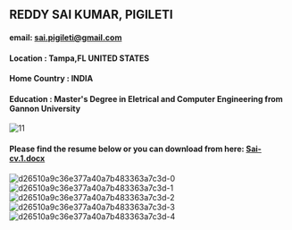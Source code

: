 ## REDDY SAI KUMAR, PIGILETI 
#### email: sai.pigileti@gmail.com
#### Location : Tampa,FL UNITED STATES 
#### Home Country : INDIA
#### Education : Master's Degree in Eletrical and Computer Engineering from Gannon University
![11](https://user-images.githubusercontent.com/25535250/41634899-ddd2eade-7413-11e8-9e64-edb92db11917.jpg)
#### Please find the resume below or you can download from here: [Sai-cv.1.docx](https://github.com/sai256/markdown-portfolio/files/2117692/Sai-cv.1.docx)

![d26510a9c36e377a40a7b483363a7c3d-0](https://user-images.githubusercontent.com/25535250/41634609-8900ad58-7412-11e8-9098-f5352d1af488.jpg)![d26510a9c36e377a40a7b483363a7c3d-1](https://user-images.githubusercontent.com/25535250/41634610-8910114e-7412-11e8-97df-2b233135bc69.jpg)![d26510a9c36e377a40a7b483363a7c3d-2](https://user-images.githubusercontent.com/25535250/41634611-891f9efc-7412-11e8-9204-3098d964e609.jpg)
![d26510a9c36e377a40a7b483363a7c3d-3](https://user-images.githubusercontent.com/25535250/41634612-892caed0-7412-11e8-9b90-323e6f3ddbea.jpg)
![d26510a9c36e377a40a7b483363a7c3d-4](https://user-images.githubusercontent.com/25535250/41634613-89417d92-7412-11e8-938d-5e0c6263d0a0.jpg)


